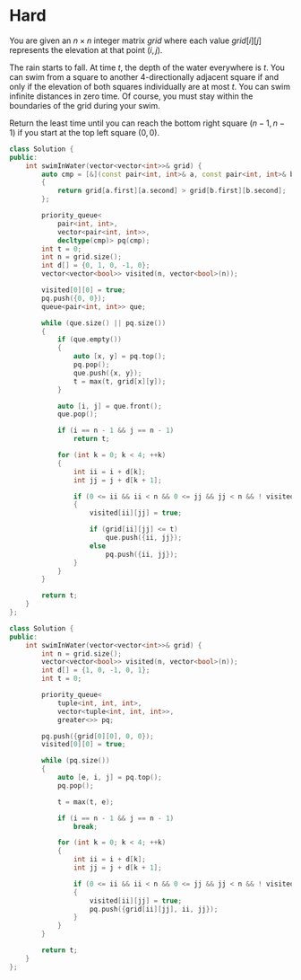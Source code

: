 # Hard

You are given an $n \times n$ integer matrix $grid$ where each value $grid[i] [j]$ represents the elevation at that point $(i, j)$.

The rain starts to fall. At time $t$, the depth of the water everywhere is $t$. You can swim from a square to another 4-directionally adjacent square if and only if the elevation of both squares individually are at most $t$. You can swim infinite distances in zero time. Of course, you must stay within the boundaries of the grid during your swim.

Return the least time until you can reach the bottom right square $(n - 1, n - 1)$ if you start at the top left square $(0, 0)$.

```cpp
class Solution {
public:
    int swimInWater(vector<vector<int>>& grid) {
        auto cmp = [&](const pair<int, int>& a, const pair<int, int>& b)
        {
            return grid[a.first][a.second] > grid[b.first][b.second];
        };

        priority_queue<
            pair<int, int>, 
            vector<pair<int, int>>, 
            decltype(cmp)> pq(cmp);
        int t = 0;
        int n = grid.size();
        int d[] = {0, 1, 0, -1, 0};
        vector<vector<bool>> visited(n, vector<bool>(n));

        visited[0][0] = true;
        pq.push({0, 0});
        queue<pair<int, int>> que;

        while (que.size() || pq.size())
        {
            if (que.empty())
            {
                auto [x, y] = pq.top();
                pq.pop();
                que.push({x, y});
                t = max(t, grid[x][y]);
            }

            auto [i, j] = que.front();
            que.pop();

            if (i == n - 1 && j == n - 1)
                return t;

            for (int k = 0; k < 4; ++k)
            {
                int ii = i + d[k];
                int jj = j + d[k + 1];

                if (0 <= ii && ii < n && 0 <= jj && jj < n && ! visited[ii][jj])
                {
                    visited[ii][jj] = true;

                    if (grid[ii][jj] <= t)
                        que.push({ii, jj});
                    else
                        pq.push({ii, jj});
                }
            }
        }

        return t;
    }
};
```

```cpp
class Solution {
public:
    int swimInWater(vector<vector<int>>& grid) {
        int n = grid.size();
        vector<vector<bool>> visited(n, vector<bool>(n));
        int d[] = {1, 0, -1, 0, 1};
        int t = 0;

        priority_queue<
            tuple<int, int, int>, 
            vector<tuple<int, int, int>>, 
            greater<>> pq;

        pq.push({grid[0][0], 0, 0});
        visited[0][0] = true;

        while (pq.size())
        {
            auto [e, i, j] = pq.top();
            pq.pop();

            t = max(t, e);

            if (i == n - 1 && j == n - 1)
                break;

            for (int k = 0; k < 4; ++k)
            {
                int ii = i + d[k];
                int jj = j + d[k + 1];

                if (0 <= ii && ii < n && 0 <= jj && jj < n && ! visited[ii][jj])
                {
                    visited[ii][jj] = true;
                    pq.push({grid[ii][jj], ii, jj});
                }
            }
        }

        return t;
    }
};
```
